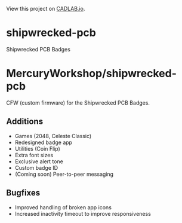 View this project on [CADLAB.io](https://cadlab.io/project/29385).

# shipwrecked-pcb
Shipwrecked PCB Badges

# MercuryWorkshop/shipwrecked-pcb
CFW (custom firmware) for the Shipwrecked PCB Badges.

## Additions
- Games (2048, Celeste Classic)
- Redesigned badge app
- Utilities (Coin Flip)
- Extra font sizes
- Exclusive alert tone
- Custom badge ID
- (Coming soon) Peer-to-peer messaging

## Bugfixes
- Improved handling of broken app icons
- Increased inactivity timeout to improve responsiveness

